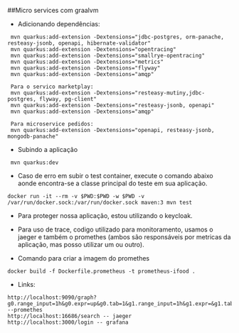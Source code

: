 ##Micro services com graalvm
- Adicionando dependências:
```
 mvn quarkus:add-extension -Dextensions="jdbc-postgres, orm-panache, resteasy-jsonb, openapi, hibernate-validator"
 mvn quarkus:add-extension -Dextensions="opentracing"
 mvn quarkus:add-extension -Dextensions="smallrye-opentracing"
 mvn quarkus:add-extension -Dextensions="metrics"
 mvn quarkus:add-extension -Dextensions="flyway"
 mvn quarkus:add-extension -Dextensions="amqp"

 Para o servico marketplay:
 mvn quarkus:add-extension -Dextensions="resteasy-mutiny,jdbc-postgres, flyway, pg-client"
 mvn quarkus:add-extension -Dextensions="resteasy-jsonb, openapi"
 mvn quarkus:add-extension -Dextensions="amqp"
 
 Para microservice pedidos:
 mvn quarkus:add-extension -Dextensions="openapi, resteasy-jsonb, mongodb-panache"

```
- Subindo a aplicação
```
 mvn quarkus:dev
```
- Caso de erro em subir o test container, execute o comando abaixo aonde encontra-se a classe principal do teste em sua aplicação.
```
docker run -it --rm -v $PWD:$PWD -w $PWD -v /var/run/docker.sock:/var/run/docker.sock maven:3 mvn test
```

- Para proteger nossa aplicação, estou utilizando o keycloak.

- Para uso de trace, codigo utilizado para monitoramento, usamos o jaeger e também o promethes (ambos são responsáveis por metricas da aplicação, mas posso utilizar um ou outro).

- Comando para criar a imagem do promethes
```
docker build -f Dockerfile.prometheus -t prometheus-ifood .
```
- Links:
```
http://localhost:9090/graph?g0.range_input=1h&g0.expr=up&g0.tab=1&g1.range_input=1h&g1.expr=&g1.tab=1 --promethes
http://localhost:16686/search -- jaeger
http://localhost:3000/login -- grafana
```
